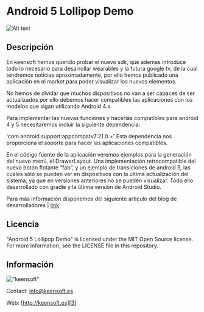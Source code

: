 Android 5 Lollipop Demo
=========

![Alt text][4]


Descripción
----

En keensoft hemos querido probar el nuevo sdk, que ademas introduce todo lo necesario para desarrollar wearables y la futura google tv, de la cual tendremos noticias aproximadamente, por ello hemos publicado una aplicación en el market para poder visualizar los nuevos elementos.

No hemos de olvidar que muchos dispositivos no van a ser capaces de ser actualizados por ello debemos hacer compatibles las aplicaciones con los modelos que sigan utilizando Android 4.x.

Para implementar las nuevas funciones y hacerlas compatibles para android 4 y 5 necesitaremos incluir la siguiente dependencia:

'com.android.support:appcompat­v7:21.0.+'
Esta dependencia nos proporciona el soporte para hacer las aplicaciones compatibles.

En el código fuente de la aplicación veremos ejemplos para la generación del nuevo menú, el DrawerLayout. Una implementación retrocompatible del nuevo botón flotante “fab”, y un ejemplo de transiciones de android 5, las cuales sólo se pueden ver en dispositivos con la ultima actualización del sistema, ya que en versiones anteriores no se pueden visualizar. Todo ello desarrollado con gradle y la última versión de Android Studio.

Para más información disponemos del siguiente articulo del blog de desarrolladores | [link][5]


Licencia
----

"Android 5 Lollipop Demo" is licensed under the MIT Open Source license. For more information, see the LICENSE file in this repository.

Información
--------------
!["keensoft"][1]

Contact: [info@keensoft.es][2]

Web: [http://keensoft.es][3]


[1]: http://www.keensoft.es/wp-content/uploads/2013/04/keensoft-logo1.png

[2]: info@keensoft.es
[3]: http://keensoft.es
[4]: http://img.phonandroid.com/2014/10/android-5-lollipop-officiel.jpg
[5]: http://android­developers.blogspot.com.br/2014/10/material­design­on­android­checklist.html
